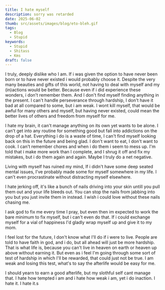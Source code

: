 ```yaml
---
title: I hate myself
description: sorry was retarded
date: 2025-06-02
thumb: src/assets/images/blog/eto-bleh.gif
tags:
  - Blog
  - Stupid
keywords:
  - Stupid
  - Shitass
  - Kms
draft: false
---
```


I truly, deeply dislike who I am. If i was given the option to have never been born or to have never existed i would probably choose it. Despite the very many beauties and gifts of this world, not having to deal with myself and my (in)actions would be better. Because even if i did experience these wonders, i don't remember them. And I don't find myself finding anything in the present. I can't handle perseverance through hardship, I don't have it bad at all compared to some, but i am weak. I wont kill myself, that would be awful for many others and myself, but having never existed, could mean the better lives of others and freedom from myself for me.

I hate my brain, it can't manage anything on its own yet wants to be alone. I can't get into any routine for something good but fall into addictions on the drop of a hat. Everything i do is a waste of time, I can't find myself looking back on this in the future and being glad. I don't want to eat, I don't want to cook. I can't remember chores and when i do them i seem to mess up. I'm told that i make more work than I complete, and I shrug it off and fix my mistakes, but i do them again and again. Maybe I truly do a net negative.

Living with myself has ruined my mind, If i didn't have some deep seated mental issues, I've probably made some for myself somewhere in my life. I can't even procrastinate without distracting myself elsewhere.

I hate jerking off, it's like a bunch of nails driving into your skin untill you pull them out and your life bleeds out. You can stop the nails from jabbing into you but you just invite them in instead. I wish i could love without these nails chasing me.

I ask god to fix me every time I pray, but even then im expected to work the bare minimum to fix myself, but i can't even do that. If i could exchange myself for a vial of happiness I'd gladly wrap myself up and give it to my mom.

I feel lost for the future, I don't know what I'll do if i were to live. People are told to have faith in god, and i do, but all ahead will just be more hardship. That is what life is, because you can't live in heaven on earth or heaven up above without earning it. But even as i feel I'm going through some sort of test of hardship in which I'll be rewarded, that could just not be true. I am weak and losing this test, what's to say the afterlife would be easy for me.

I should yearn to earn a good afterlife, but my slothful self cant manage that. I hate how tempted i am and i hate how weak i am, yet i do inaction. I hate it. I hate it.s

